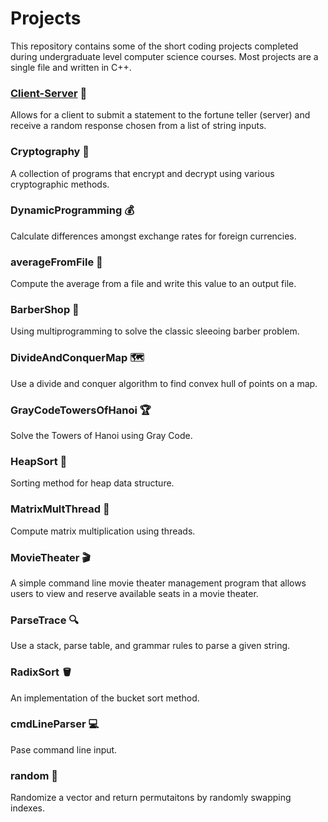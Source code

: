 # Projects
This repository contains some of the short coding projects completed during undergraduate level computer science courses. Most projects are a single file and written in C++. 

### [Client-Server](Client-Serverr) :crystal_ball:
Allows for a client to submit a statement to the fortune teller (server) and receive a random response chosen from a list of string inputs. 

### Cryptography :closed_lock_with_key:
A collection of programs that encrypt and decrypt using various cryptographic methods.

### DynamicProgramming :moneybag:
Calculate differences amongst exchange rates for foreign currencies. 

### averageFromFile :memo: 
Compute the average from a file and write this value to an output file.

### BarberShop :barber:
Using multiprogramming to solve the classic sleeoing barber problem.

### DivideAndConquerMap :world_map:
Use a divide and conquer algorithm to find convex hull of points on a map.

### GrayCodeTowersOfHanoi :trophy:
Solve the Towers of Hanoi using Gray Code. 

### HeapSort :open_file_folder:
Sorting method for heap data structure. 

### MatrixMultThread :thread:
Compute matrix multiplication using threads.

### MovieTheater :clapper:
A simple command line movie theater management program that allows users to view and reserve available seats in a movie theater. 

### ParseTrace :mag:
Use a stack, parse table, and grammar rules to parse a given string.

### RadixSort :bucket:
An implementation of the bucket sort method.

### cmdLineParser :computer:
Pase command line input.

### random :game_die:
Randomize a vector and return permutaitons by randomly swapping indexes. 
